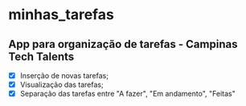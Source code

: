# minhas_tarefas
## App para organização de tarefas - Campinas Tech Talents

- [x] Inserção de novas tarefas;
- [x] Visualização das tarefas;
- [x] Separação das tarefas entre "A fazer", "Em andamento", "Feitas"
